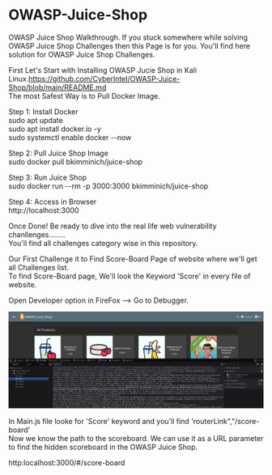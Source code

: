 # OWASP-Juice-Shop
OWASP Juice Shop Walkthrough. If you stuck somewhere while solving OWASP Juice Shop Challenges then this Page is for you. You'll find here solution for OWASP Juice Shop Challenges.

First Let's Start with Installing OWASP Jucie Shop in Kali Linux.https://github.com/CyberInteI/OWASP-Juice-Shop/blob/main/README.md                                       
The most Safest Way is to Pull Docker Image.

Step 1: Install Docker  
sudo apt update  
sudo apt install docker.io -y  
sudo systemctl enable docker --now  

Step 2: Pull Juice Shop Image  
sudo docker pull bkimminich/juice-shop  

Step 3: Run Juice Shop  
sudo docker run --rm -p 3000:3000 bkimminich/juice-shop  

Step 4: Access in Browser  
http://localhost:3000  

Once Done! Be ready to dive into the real life web vulnerability chanllenges........  
You'll find all challenges category wise in this repository.  

Our First Challenge it to Find Score-Board Page of website where we'll get all Challenges list.  
To find Score-Board page, We'll look the Keyword 'Score' in every file of website.  

Open Developer option in FireFox --> Go to Debugger.  

![My Images](Images/Score-Board.png)

In Main.js file looke for 'Score' keyword and you'll find 'routerLink","/score-board'  
Now we know the path to the scoreboard. We can use it as a URL parameter to find the hidden scoreboard in the OWASP Juice Shop.  

http:localhost:3000/#/score-board  
